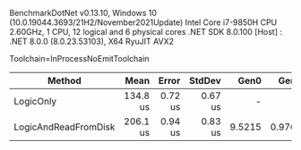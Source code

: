 BenchmarkDotNet v0.13.10, Windows 10 (10.0.19044.3693/21H2/November2021Update)
Intel Core i7-9850H CPU 2.60GHz, 1 CPU, 12 logical and 6 physical cores
.NET SDK 8.0.100
[Host] : .NET 8.0.0 (8.0.23.53103), X64 RyuJIT AVX2

Toolchain=InProcessNoEmitToolchain

| Method               | Mean     | Error   | StdDev  | Gen0   | Gen1   | Allocated |
|--------------------- |---------:|--------:|--------:|-------:|-------:|----------:|
| LogicOnly            | 134.8 us | 0.72 us | 0.67 us |      - |      - |         - |
| LogicAndReadFromDisk | 206.1 us | 0.94 us | 0.83 us | 9.5215 | 0.9766 |   60690 B |